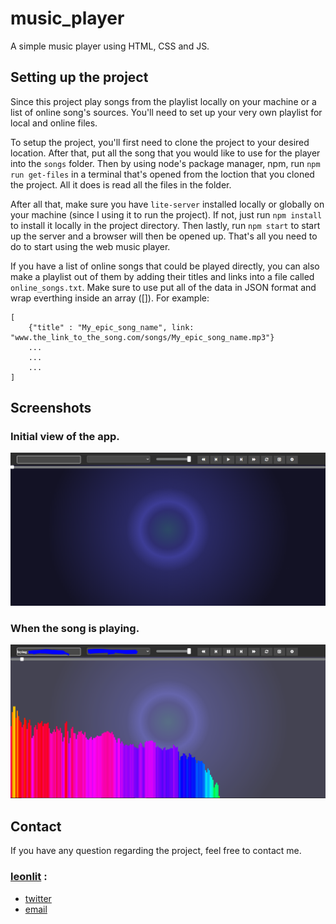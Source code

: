 # music_player
A simple music player using HTML, CSS and JS.


## Setting up the project

Since this project play songs from the playlist locally on your machine or a list of online song's sources. You'll need to set up your very own playlist for local and  online files.

To setup the project, you'll first need to clone the project to your desired location. After that, put all the song that you would like to use for the player into the ```songs``` folder. Then by using node's package manager, npm, run ```npm run get-files``` in a terminal that's opened from the loction that you cloned the project. All it does is read all the files in the folder. 

After all that, make sure you have ```lite-server``` installed locally or globally on your machine (since I using it to run the project). If not, just run ```npm install``` to install it locally in the project directory. Then lastly, run ```npm start``` to start up the server and a browser will then be opened up. That's all you need to do to start using the web music player.

If you have a list of online songs that could be played directly, you can also make a playlist out of them by adding their titles and links into a file called ```online_songs.txt```. Make sure to use put all of the data in JSON format and wrap everthing inside an array ([]). For example:

```
[
    {"title" : "My_epic_song_name", link: "www.the_link_to_the_song.com/songs/My_epic_song_name.mp3"}
    ...
    ...
    ...
]
```

## Screenshots

### Initial view of the app.

![Initial view of the App](https://github.com/Leonlit/music_player/blob/master/img/snapshot%20-%20main.png?raw=true)

### When the song is playing.

![View of the App when song playing](https://github.com/Leonlit/music_player/blob/master/img/snapshot%20-%20playing.png?raw=true)

## Contact

If you have any question regarding the project, feel free to contact me.

### [leonlit](https://github.com/Leonlit) :

 - [twitter](https://twitter.com/leonlit)
 - [email](leonlit123@gmail.com)
